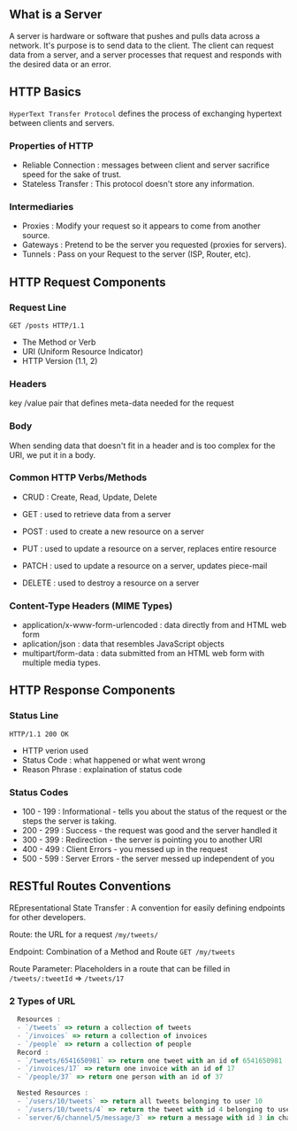 ## What is a Server
  A server is hardware or software that pushes and pulls data across a network. It's purpose is to send data to the client. The client can request data from a server, and a server processes that request and responds with the desired data or an error.
## HTTP Basics
  `HyperText Transfer Protocol` defines the process of exchanging hypertext between clients and servers.
  ### Properties of HTTP
  - Reliable Connection : messages between client and server sacrifice speed for the sake of trust.
  - Stateless Transfer : This protocol doesn't store any information.
  ### Intermediaries
  - Proxies : Modify your request so it appears to come from another source.
  - Gateways : Pretend to be the server you requested (proxies for servers).
  - Tunnels : Pass on your Request to the server (ISP, Router, etc).
## HTTP Request Components
  ### Request Line
  `GET /posts HTTP/1.1`
  - The Method or Verb
  - URI (Uniform Resource Indicator) 
  - HTTP Version (1.1, 2)
  ### Headers
  key /value pair that defines meta-data needed for the request
  ### Body
  When sending data that doesn't fit in a header and is too complex for the URI, we put it in a body.
  
  ### Common HTTP Verbs/Methods
  - CRUD : Create, Read, Update, Delete

  - GET : used to retrieve data from a server
  - POST : used to create a new resource on a server
  - PUT : used to update a resource on a server, replaces entire resource
  - PATCH : used to update a resource on a server, updates piece-mail
  - DELETE : used to destroy a resource on a server
  ### Content-Type Headers (MIME Types)
  - application/x-www-form-urlencoded : data directly from and HTML web form
  - aplication/json : data that resembles JavaScript objects
  - multipart/form-data : data submitted from an HTML web form with multiple media types.
## HTTP Response Components
  ### Status Line
  `HTTP/1.1 200 OK`
  - HTTP verion used
  - Status Code : what happened or what went wrong
  - Reason Phrase : explaination of status code

  ### Status Codes
  - 100 - 199 : Informational - tells you about the status of the request or the steps the server is taking.
  - 200 - 299 : Success - the request was good and the server handled it
  - 300 - 399 : Redirection - the server is pointing you to another URI
  - 400 - 499 : Client Errors - you messed up in the request
  - 500 - 599 : Server Errors - the server messed up independent of you
## RESTful Routes Conventions
REpresentational State Transfer : A convention for easily defining endpoints for other developers.

Route: the URL for a request `/my/tweets/`

Endpoint: Combination of a Method and Route `GET /my/tweets`

Route Parameter: Placeholders in a route that can be filled in `/tweets/:tweetId` => `/tweets/17`

  ### 2 Types of URL
  ```javascript
    Resources :
    - `/tweets` => return a collection of tweets
    - `/invoices` => return a collection of invoices
    - `/people` => return a collection of people
    Record : 
    - `/tweets/6541650981` => return one tweet with an id of 6541650981
    - `/invoices/17` => return one invoice with an id of 17
    - `/people/37` => return one person with an id of 37

    Nested Resources : 
    - `/users/10/tweets` => return all tweets belonging to user 10
    - `/users/10/tweets/4` => return the tweet with id 4 belonging to user 10
    - `server/6/channel/5/message/3` => return a message with id 3 in channel 5 in server 6
  ```